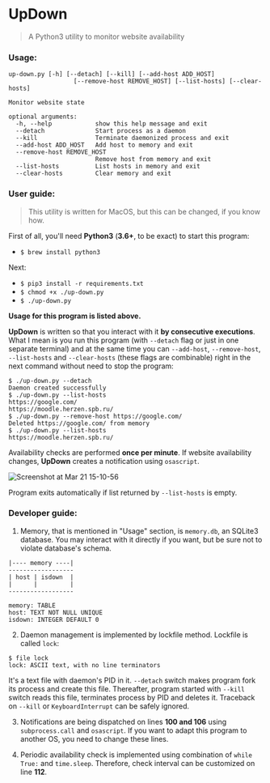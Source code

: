 # UpDown

> A Python3 utility to monitor website availability

### Usage:
```
up-down.py [-h] [--detach] [--kill] [--add-host ADD_HOST]
                  [--remove-host REMOVE_HOST] [--list-hosts] [--clear-hosts]

Monitor website state

optional arguments:
  -h, --help            show this help message and exit
  --detach              Start process as a daemon
  --kill                Terminate daemonized process and exit
  --add-host ADD_HOST   Add host to memory and exit
  --remove-host REMOVE_HOST
                        Remove host from memory and exit
  --list-hosts          List hosts in memory and exit
  --clear-hosts         Clear memory and exit
```

### User guide:

> This utility is written for MacOS, but this can be changed, if you know how.

First of all, you'll need **Python3** (**3.6+**, to be exact) to start this program:
* `$ brew install python3`

Next:
* `$ pip3 install -r requirements.txt`
* `$ chmod +x ./up-down.py`
* `$ ./up-down.py`

**Usage for this program is listed above.**

**UpDown** is written so that you interact with it **by consecutive executions**.
What I mean is you run this program (with `--detach` flag or just in one separate terminal) and at the same time you can `--add-host`, `--remove-host`, `--list-hosts` and `--clear-hosts` (these flags are combinable) right in the next command without need to stop the program:

```
$ ./up-down.py --detach
Daemon created successfully
$ ./up-down.py --list-hosts
https://google.com/
https://moodle.herzen.spb.ru/
$ ./up-down.py --remove-host https://google.com/
Deleted https://google.com/ from memory
$ ./up-down.py --list-hosts
https://moodle.herzen.spb.ru/
```

Availability checks are performed **once per minute**. If website availability changes, **UpDown** creates a notification using `osascript`.

![Screenshot at Mar 21 15-10-56](https://user-images.githubusercontent.com/24318966/77226055-3eb41380-6b86-11ea-974b-cb7b679338e9.png)

Program exits automatically if list returned by `--list-hosts` is empty.

### Developer guide:

1) Memory, that is mentioned in "Usage" section, is `memory.db`, an SQLite3 database. You may interact with it directly if you want, but be sure not to violate database's schema.

```
|---- memory ----|
------------------
| host | isdown  |
|      |         |
------------------

memory: TABLE
host: TEXT NOT NULL UNIQUE
isdown: INTEGER DEFAULT 0
```

2) Daemon management is implemented by lockfile method. Lockfile is called `lock`:

```
$ file lock
lock: ASCII text, with no line terminators
```

It's a text file with daemon's PID in it. `--detach` switch makes program fork its process and create this file. Thereafter, program started with `--kill` switch reads this file, terminates process by PID and deletes it. Traceback on `--kill` or `KeyboardInterrupt` can be safely ignored.

3) Notifications are being dispatched on lines **100 and 106** using `subprocess.call` and `osascript`. If you want to adapt this program to another OS, you need to change these lines.

4) Periodic availability check is implemented using combination of `while True:` and `time.sleep`. Therefore, check interval can be customized on line **112**.
